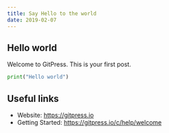```yaml
---
title: Say Hello to the world
date: 2019-02-07
---
```


## Hello world

Welcome to GitPress. This is your first post.

```python
print("Hello world")
````

## Useful links

- Website: https://gitpress.io
- Getting Started: https://gitpress.io/c/help/welcome
